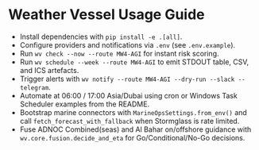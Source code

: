 # Weather Vessel Usage Guide

- Install dependencies with `pip install -e .[all]`.
- Configure providers and notifications via `.env` (see `.env.example`).
- Run `wv check --now --route MW4-AGI` for instant risk scoring.
- Run `wv schedule --week --route MW4-AGI` to emit STDOUT table, CSV, and ICS artefacts.
- Trigger alerts with `wv notify --route MW4-AGI --dry-run --slack --telegram`.
- Automate at 06:00 / 17:00 Asia/Dubai using cron or Windows Task Scheduler examples from the README.
- Bootstrap marine connectors with `MarineOpsSettings.from_env()` and call `fetch_forecast_with_fallback` when Stormglass is rate limited.
- Fuse ADNOC Combined(seas) and Al Bahar on/offshore guidance with `wv.core.fusion.decide_and_eta` for Go/Conditional/No-Go decisions.
